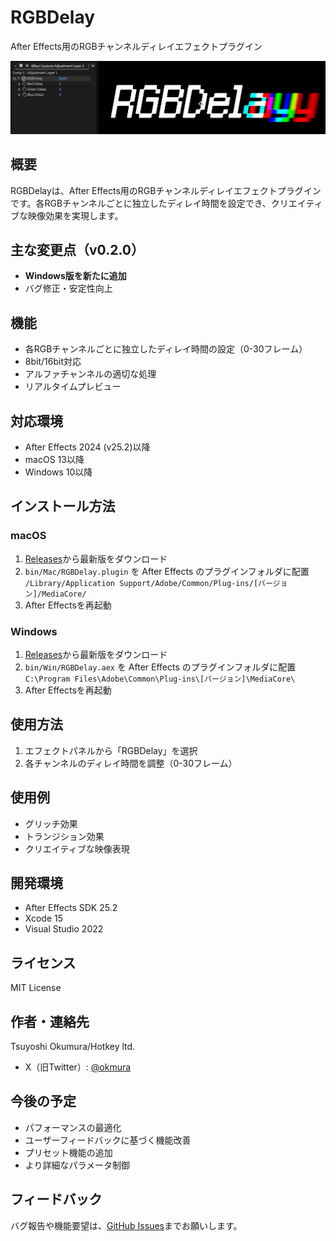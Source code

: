 # RGBDelay

After Effects用のRGBチャンネルディレイエフェクトプラグイン

![RGBDelay Screenshot](RGBDelay/docs/images/rgbdelay-screenshot.png)


## 概要
RGBDelayは、After Effects用のRGBチャンネルディレイエフェクトプラグインです。各RGBチャンネルごとに独立したディレイ時間を設定でき、クリエイティブな映像効果を実現します。

## 主な変更点（v0.2.0）
- **Windows版を新たに追加**
- バグ修正・安定性向上

## 機能
- 各RGBチャンネルごとに独立したディレイ時間の設定（0-30フレーム）
- 8bit/16bit対応
- アルファチャンネルの適切な処理
- リアルタイムプレビュー

## 対応環境
- After Effects 2024 (v25.2)以降
- macOS 13以降
- Windows 10以降

## インストール方法

### macOS
1. [Releases](https://github.com/okmr0000/HotkeyLab/releases)から最新版をダウンロード
2. `bin/Mac/RGBDelay.plugin` を After Effects のプラグインフォルダに配置  
   `/Library/Application Support/Adobe/Common/Plug-ins/[バージョン]/MediaCore/`
3. After Effectsを再起動

### Windows
1. [Releases](https://github.com/okmr0000/HotkeyLab/releases)から最新版をダウンロード
2. `bin/Win/RGBDelay.aex` を After Effects のプラグインフォルダに配置  
   `C:\Program Files\Adobe\Common\Plug-ins\[バージョン]\MediaCore\`
3. After Effectsを再起動

## 使用方法
1. エフェクトパネルから「RGBDelay」を選択
2. 各チャンネルのディレイ時間を調整（0-30フレーム）

## 使用例
- グリッチ効果
- トランジション効果
- クリエイティブな映像表現

## 開発環境
- After Effects SDK 25.2
- Xcode 15
- Visual Studio 2022

## ライセンス
MIT License

## 作者・連絡先
Tsuyoshi Okumura/Hotkey ltd.
- X（旧Twitter）: [@okmura](https://x.com/okmura)

## 今後の予定
- パフォーマンスの最適化
- ユーザーフィードバックに基づく機能改善
- プリセット機能の追加
- より詳細なパラメータ制御

## フィードバック
バグ報告や機能要望は、[GitHub Issues](https://github.com/okmr0000/HotkeyLab/issues)までお願いします。 
